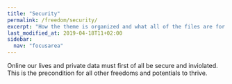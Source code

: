 ```yaml
---
title: "Security"
permalink: /freedom/security/
excerpt: "How the theme is organized and what all of the files are for."
last_modified_at: 2019-04-18T11+02:00
sidebar:
  nav: "focusarea"
---
```


Online our lives and private data must first of all be secure and inviolated. This is the precondition for all other freedoms and potentials to thrive. 
